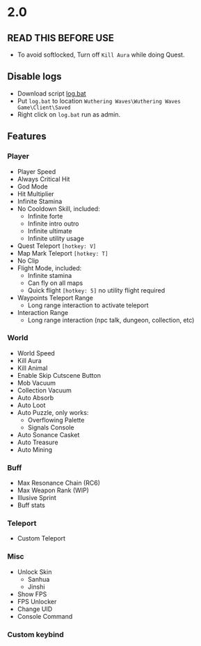 # 2.0

## READ THIS BEFORE USE
- To avoid softlocked, Turn off `Kill Aura` while doing Quest.

## Disable logs
- Download script [log.bat](https://github.com/saefulbarkah/fun-games/blob/main/log.bat)
- Put `log.bat` to location `Wuthering Waves\Wuthering Waves Game\Client\Saved`
- Right click on `log.bat` run as admin.

## Features
### Player
- Player Speed
- Always Critical Hit
- God Mode
- Hit Multiplier
- Infinite Stamina
- No Cooldown Skill, included:
  - Infinite forte
  - Infinite intro outro
  - Infinite ultimate
  - Infinite utility usage
- Quest Teleport `[hotkey: V]`
- Map Mark Teleport `[hotkey: T]`
- No Clip
- Flight Mode, included:
  - Infinite stamina
  - Can fly on all maps
  - Quick flight `[hotkey: 5]` no utility flight required
- Waypoints Teleport Range
  - Long range interaction to activate teleport
- Interaction Range
  - Long range interaction (npc talk, dungeon, collection, etc)


### World
- World Speed
- Kill Aura
- Kill Animal
- Enable Skip Cutscene Button
- Mob Vacuum
- Collection Vacuum
- Auto Absorb
- Auto Loot
- Auto Puzzle, only works:
  - Overflowing Palette
  - Signals Console
- Auto Sonance Casket
- Auto Treasure
- Auto Mining

### Buff
- Max Resonance Chain (RC6)
- Max Weapon Rank (WIP)
- Illusive Sprint
- Buff stats

### Teleport
- Custom Teleport

### Misc
- Unlock Skin
  - Sanhua
  - Jinshi
- Show FPS
- FPS Unlocker
- Change UID
- Console Command

### Custom keybind
